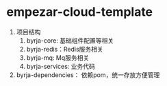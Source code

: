 # empezar-cloud-template

1. 项目结构
    1. byrja-core: 基础组件配置等相关
    2. byrja-redis：Redis服务相关
    3. byrja-mq: Mq服务相关
    4. byrja-services: 业务代码
2. byrja-dependencies： 依赖pom，统一存放方便管理